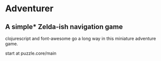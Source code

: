 # Adventurer

## A simple* Zelda-ish navigation game

clojurescript and font-awesome go a long way in this miniature adventure game.

start at puzzle.core/main